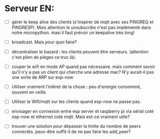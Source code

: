 # Serveur EN:

- [ ] gérer le keep alive des clients (s'inspirer de mqtt avec ses PINGREQ et PINGRESP). Mais attention le unsubscribe n'est pas implémenté dans notre micropython. masi il faut prévoir un keepalive très long!
- [ ] broadcast. Mais pour quoi faire?

- [ ] décentraliser le bazard : les clients peuvent être serveurs. (attention c'est plien de pièges ce truc là).
- [ ] couper le wifi en mode AP quand pas nécessaire. mais comment savoir qu'il n'y a pas un client qui cherche une adresse mac? N'y aurait-il pas une sorte de ARP sur esp-now
- [ ] Utiliser vraiment l'intêret de la chose : peu d'energie consommé, souvent en veille.
- [ ] Utiliser le Wifi/mqtt sur les clients quand esp-now ne passe pas.
- [ ] envisager en connexion entre esp server et raspberry pi via sérial coté esp-now et ethernet coté mqtt. Mais est-ce vraiment utile?
- [ ] trouver une solution pour dépasser la limite du nombre de peers connectés. peux-être suffit-il de ne pas faire les add_peer?
